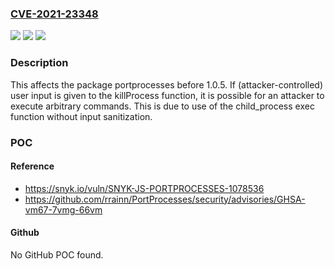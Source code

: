 ### [CVE-2021-23348](https://cve.mitre.org/cgi-bin/cvename.cgi?name=CVE-2021-23348)
![](https://img.shields.io/static/v1?label=Product&message=portprocesses&color=blue)
![](https://img.shields.io/static/v1?label=Version&message=%3C%201.0.5%20&color=brighgreen)
![](https://img.shields.io/static/v1?label=Vulnerability&message=Arbitrary%20Command%20Injection&color=brighgreen)

### Description

This affects the package portprocesses before 1.0.5. If (attacker-controlled) user input is given to the killProcess function, it is possible for an attacker to execute arbitrary commands. This is due to use of the child_process exec function without input sanitization.

### POC

#### Reference
- https://snyk.io/vuln/SNYK-JS-PORTPROCESSES-1078536
- https://github.com/rrainn/PortProcesses/security/advisories/GHSA-vm67-7vmg-66vm

#### Github
No GitHub POC found.

